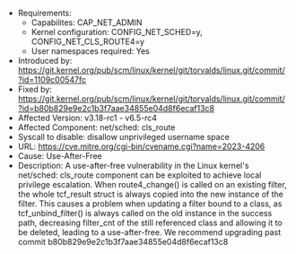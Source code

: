 - Requirements:
    - Capabilites: CAP_NET_ADMIN
    - Kernel configuration: CONFIG_NET_SCHED=y, CONFIG_NET_CLS_ROUTE4=y
    - User namespaces required: Yes
- Introduced by: https://git.kernel.org/pub/scm/linux/kernel/git/torvalds/linux.git/commit/?id=1109c00547fc
- Fixed by: https://git.kernel.org/pub/scm/linux/kernel/git/torvalds/linux.git/commit/?id=b80b829e9e2c1b3f7aae34855e04d8f6ecaf13c8
- Affected Version: v3.18-rc1 - v6.5-rc4
- Affected Component: net/sched: cls_route
- Syscall to disable: disallow unprivileged username space
- URL: https://cve.mitre.org/cgi-bin/cvename.cgi?name=2023-4206
- Cause: Use-After-Free
- Description: A use-after-free vulnerability in the Linux kernel's net/sched: cls_route component can be exploited to achieve local privilege escalation. When route4_change() is called on an existing filter, the whole tcf_result struct is always copied into the new instance of the filter. This causes a problem when updating a filter bound to a class, as tcf_unbind_filter() is always called on the old instance in the success path, decreasing filter_cnt of the still referenced class and allowing it to be deleted, leading to a use-after-free. We recommend upgrading past commit b80b829e9e2c1b3f7aae34855e04d8f6ecaf13c8